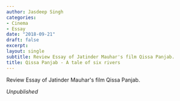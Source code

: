 ```yaml
---
author: Jasdeep Singh
categories:
- Cinema
- Essay
date: "2018-09-21"
draft: false
excerpt:
layout: single
subtitle: Review Essay of Jatinder Mauhar's film Qissa Panjab.
title: Qissa Panjab - A tale of six rivers
---
```


Review Essay of Jatinder Mauhar's film Qissa Panjab.

*Unpublished*
